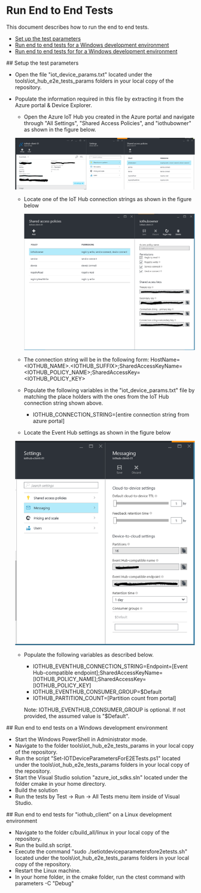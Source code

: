 # Run End to End Tests

This document describes how to run the end to end tests.

- [Set up the test parameters](#testparams)
- [Run end to end tests for a Windows development environment](#windows_client)
- [Run end to end tests for for a Windows development environment](#linux_client)

<a name="testparams"/>
## Setup the test parameters

- Open the file "iot_device_params.txt" located under the tools\iot_hub_e2e_tests_params folders in your local copy of the repository.
- Populate the information required in this file by extracting it from the Azure portal & Device Explorer.
    - Open the Azure IoT Hub you created in the Azure portal and navigate through "All Settings", "Shared Access Policies", and "iothubowner" as shown in the figure below.
    
    ![](media/azure_portal/azure-portal-iothub-settings.png)

    - Locate one of the IoT Hub connection strings as shown in the figure below
    
        ![](media/azure_portal/azure-portal-iothub-constring.png)

    - The connection string will be in the following form: HostName=<IOTHUB_NAME>.<IOTHUB_SUFFIX>;SharedAccessKeyName=<IOTHUB_POLICY_NAME>;SharedAccessKey=<IOTHUB_POLICY_KEY>
    - Populate the following variables in the "iot_device_params.txt"  file by matching the place holders with the ones from the IoT Hub connection string shown above.
      
      - IOTHUB_CONNECTION_STRING=[entire connection string from azure portal]
     
    - Locate the Event Hub settings as shown in the figure below

    ![](media/azure_portal/azure-portal-eventhub-constring.png)

    - Populate the following variables as described below.

      - IOTHUB_EVENTHUB_CONNECTION_STRING=Endpoint=[Event Hub-compatible endpoint];SharedAccessKeyName=[IOTHUB_POLICY_NAME];SharedAccessKey=[IOTHUB_POLICY_KEY]
      - IOTHUB_EVENTHUB_CONSUMER_GROUP=$Default
      - IOTHUB_PARTITION_COUNT=[Partition count from portal]
	  
	  Note: IOTHUB_EVENTHUB_CONSUMER_GROUP is optional. If not provided, the assumed value is "$Default".

<a name="windows_client"/>
## Run end to end tests on a Windows development environment

- Start the Windows PowerShell in Administrator mode.
- Navigate to the folder tools\iot_hub_e2e_tests_params in your local copy of the repository.
- Run the script "Set-IOTDeviceParametersForE2ETests.ps1" located under the tools\iot_hub_e2e_tests_params folders in your local copy of the repository.
- Start the Visual Studio solution "azure_iot_sdks.sln" located under the folder cmake in your home directory. 
- Build the solution
- Run the tests by Test -> Run -> All Tests menu item inside of Visual Studio.

<a name="linux_client"/>
## Run end to end tests for "iothub_client" on a Linux development environment

- Navigate to the folder c/build_all/linux in your local copy of the repository.
- Run the build.sh script.
- Execute the command "sudo ./setiotdeviceparametersfore2etests.sh" located under the tools\iot_hub_e2e_tests_params folders in your local copy of the repository.
- Restart the Linux machine.
- In your home folder, in the cmake folder, run the ctest command with parameters -C "Debug"
